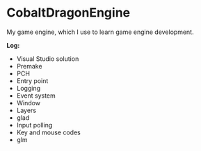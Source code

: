 # CobaltDragonEngine
My game engine, which I use to learn game engine development.

**Log:**
* Visual Studio solution
* Premake
* PCH
* Entry point
* Logging
* Event system
* Window
* Layers
* glad
* Input polling
* Key and mouse codes
* glm
